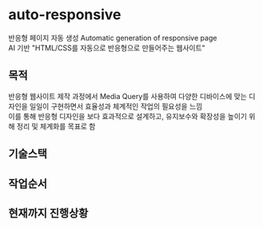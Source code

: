 # auto-responsive
반응형 페이지 자동 생성 Automatic generation of responsive page  
AI 기반 "HTML/CSS를 자동으로 반응형으로 만들어주는 웹사이트"

## 목적
반응형 웹사이트 제작 과정에서 Media Query를 사용하여 다양한 디바이스에 맞는 디자인을 일일이 구현하면서 효율성과 체계적인 작업의 필요성을 느낌  
이를 통해 반응형 디자인을 보다 효과적으로 설계하고, 유지보수와 확장성을 높이기 위해 정리 및 체계화를 목표로 함  

## 기술스택


## 작업순서


## 현재까지 진행상황
